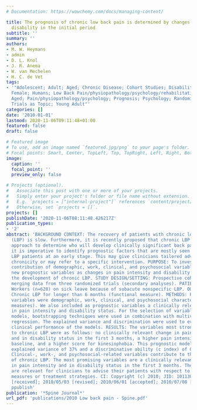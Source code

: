 ```yaml
---
# Documentation: https://wowchemy.com/docs/managing-content/

title: The prognosis of chronic low back pain is determined by changes in pain and
  disability in the initial period
subtitle: ''
summary: ''
authors:
- M. W. Heymans
- admin
- D. L. Knol
- J. R. Anema
- W. van Mechelen
- H. C. de Vet
tags:
- '"Adolescent; Adult; Aged; Chronic Disease; Cohort Studies; Disability Evaluation;
  Female; Humans; Low Back Pain/physiopathology/psychology/rehabilitation; Male; Middle
  Aged; Pain/physiopathology/psychology; Prognosis; Psychology; Randomized Controlled
  Trials as Topic; Young Adult"'
categories: []
date: '2010-01-01'
lastmod: 2020-11-06T09:11:48+01:00
featured: false
draft: false

# Featured image
# To use, add an image named `featured.jpg/png` to your page's folder.
# Focal points: Smart, Center, TopLeft, Top, TopRight, Left, Right, BottomLeft, Bottom, BottomRight.
image:
  caption: ''
  focal_point: ''
  preview_only: false

# Projects (optional).
#   Associate this post with one or more of your projects.
#   Simply enter your project's folder or file name without extension.
#   E.g. `projects = ["internal-project"]` references `content/project/deep-learning/index.md`.
#   Otherwise, set `projects = []`.
projects: []
publishDate: '2020-11-06T08:11:48.426217Z'
publication_types:
- '2'
abstract: 'BACKGROUND CONTEXT: The recovery of patients with chronic low back pain
  (LBP) is slow. Furthermore, it is recently proposed that chronic LBP needs a prognostic
  approach to determine who will develop clinically significant back pain. Therefore,
  it is imperative to identify prognostic factors that are mostly seen in chronic
  LBP patients at an early stage. This may give clinicians tailored advice to prevent
  chronicity or may refer to a specific intervention. PURPOSE: To investigate the
  contribution of demographic, work, clinical, and psychosocial variables, including
  new prognostic variables as changes in pain intensity and disability status, on
  the development of chronic LBP. STUDY DESIGN/SETTING: Prospective cohort data by
  merging data from three randomized trials (secondary analyses). PATIENT SAMPLE:
  Workers (n=628) on sick leave because of subacute nonspecific LBP. OUTCOME MEASURES:
  Chronic LBP for longer than 6 months (functional measure). METHODS: Potential prognostic
  variables were demographic, work, clinical, and psychosocial characteristics (self-report
  measures). We also included as prognostic variables a clinically relevant change
  in pain intensity and disability status. For the selection of variables and prognostic
  models, bootstrapping techniques were used in combination with multivariable logistic
  regression. The explained variance and discrimination were used to evaluate the
  clinical performance of the models. RESULTS: The variables most strongly related
  to chronic LBP were as follows: no clinically relevant change in pain intensity
  and in disability status in the first 3 months, a higher pain intensity score at
  baseline, and a higher score for kinesiophobia. This prognostic model had a bootstrap-corrected
  explained variance of 37% and a discriminative ability (c index) of 0.80. CONCLUSIONS:
  Clinical-, work-, and psychosocial-related variables contribute to the development
  of chronic LBP. The most promising variables are a clinically relevant decrease
  in pain intensity and in disability status in the first 3 months. These variables
  are relevant for clinicians to advise their patients with respect to preventive
  measures or treatment strategies. CI: Copyright (c) 2010; JID: 101130732; 2009/01/28
  [received]; 2010/05/03 [revised]; 2010/06/01 [accepted]; 2010/07/08 [aheadofprint];
  ppublish'
publication: '*Spine Journal*'
url_pdf: 'publications/2010 Low back pain - Spine.pdf'
---
```

